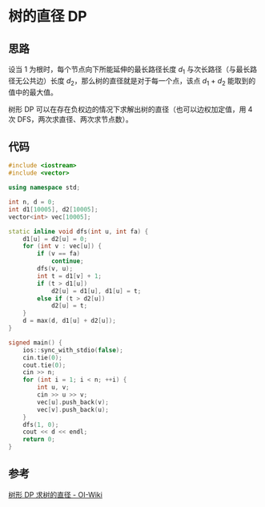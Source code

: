 # 树的直径 DP

## 思路

设当 $1$ 为根时，每个节点向下所能延伸的最长路径长度 $d_1$ 与次长路径（与最长路径无公共边）长度 $d_2$，那么树的直径就是对于每一个点，该点 $d_1$ + $d_2$ 能取到的值中的最大值。

树形 DP 可以在存在负权边的情况下求解出树的直径（也可以边权加定值，用 4 次 DFS，两次求直径、两次求节点数）。

## 代码

```cpp
#include <iostream>
#include <vector>

using namespace std;

int n, d = 0;
int d1[10005], d2[10005];
vector<int> vec[10005];

static inline void dfs(int u, int fa) {
    d1[u] = d2[u] = 0;
    for (int v : vec[u]) {
        if (v == fa)
            continue;
        dfs(v, u);
        int t = d1[v] + 1;
        if (t > d1[u])
            d2[u] = d1[u], d1[u] = t;
        else if (t > d2[u])
            d2[u] = t;
    }
    d = max(d, d1[u] + d2[u]);
}

signed main() {
    ios::sync_with_stdio(false);
    cin.tie(0);
    cout.tie(0);
    cin >> n;
    for (int i = 1; i < n; ++i) {
        int u, v;
        cin >> u >> v;
        vec[u].push_back(v);
        vec[v].push_back(u);
    }
    dfs(1, 0);
    cout << d << endl;
    return 0;
}
```

## 参考

[树形 DP 求树的直径 - OI-Wiki](https://oi-wiki.org/graph/tree-diameter/#%E5%81%9A%E6%B3%95-2-%E6%A0%91%E5%BD%A2-dp)